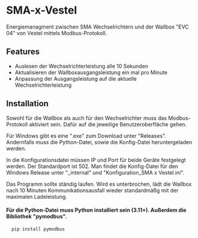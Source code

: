 # SMA-x-Vestel
Energiemanagment zwischen SMA Wechselrichtern und der Wallbox "EVC 04" von Vestel mittels Modbus-Protokoll.
## Features

- Auslesen der Wechselrichterleistung alle 10 Sekunden
- Aktualisieren der Wallboxausgangsleistung ein mal pro Minute
- Anpassung der Ausgangsleistung auf die aktuelle Wechselrichterleistung

## Installation

Sowohl für die Wallbox als auch für den Wechselrichter muss das Modbus-Protokoll aktiviert sein. Dafür auf die jeweilige Benutzeroberfläche gehen.

Für Windows gibt es eine ".exe" zum Download unter "Releases". Andernfalls muss die Python-Datei, sowie die Konfig-Datei heruntergeladen werden.

In die Konfigurationsdatei müssen IP und Port für beide Geräte festgelegt werden. Der Standardport ist 502.
Man findet die Konfig-Datei für den Windows Release unter "_internal" und "Konfiguration_SMA x Vestel.ini".

Das Programm sollte ständig laufen. Wird es unterbrochen, lädt die Wallbox nach 10 Minuten Kommunikationsausfall wieder standardmäßg mit der maximalen Ladeleistung.

#### Für die Python-Datei muss Python installiert sein (3.11+). Außerdem die Bibliothek "pymodbus".
```bash
  pip install pymodbus 
```
